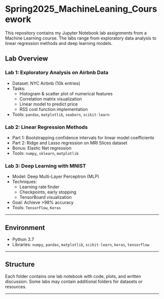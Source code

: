 # Spring2025_MachineLeaning_Coursework

This repository contains my Jupyter Notebook lab assignments from a Machine Learning course. The labs range from exploratory data analysis to linear regression methods and deep learning models.

## Lab Overview

### Lab 1: Exploratory Analysis on Airbnb Data
- Dataset: NYC Airbnb (10k entries)
- Tasks:
  - Histogram & scatter plot of numerical features
  - Correlation matrix visualization
  - Linear model to predict price
  - RSS cost function implementation
- Tools: `pandas`, `matplotlib`, `seaborn`, `scikit-learn`

### Lab 2: Linear Regression Methods
- Part 1: Bootstrapping confidence intervals for linear model coefficients  
- Part 2: Ridge and Lasso regression on MRI Slices dataset  
- Bonus: Elastic Net regression
- Tools: `numpy`, `sklearn`, `matplotlib`

### Lab 3: Deep Learning with MNIST
- Model: Deep Multi-Layer Perceptron (MLP)
- Techniques:
  - Learning rate finder
  - Checkpoints, early stopping
  - TensorBoard visualization
- Goal: Achieve >98% accuracy
- Tools: `TensorFlow`, `Keras`

---

## Environment
- Python 3.7
- Libraries: `numpy`, `pandas`, `matplotlib`, `scikit-learn`, `keras`, `tensorflow`

---

## Structure

Each folder contains one lab notebook with code, plots, and written discussion. Some labs may contain additional folders for datasets or resources.

---
